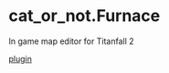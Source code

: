 # cat_or_not.Furnace
In game map editor for Titanfall 2

[plugin](https://github.com/catornot/furnace)